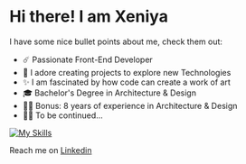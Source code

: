 # Hi there! I am Xeniya



I have some nice bullet points about me, check them out:

- :comet: Passionate Front-End Developer
- :smiling_face_with_three_hearts: I adore creating projects to explore new Technologies
- :sparkles: I am fascinated by how code can create a work of art
- :mortar_board: Bachelor's Degree in Architecture & Design
- :woman_artist: Bonus: 8 years of experience in Architecture & Design
- :woman_technologist: To be continued...



[![My Skills](https://skillicons.dev/icons?i=css,html,js,react,materialui)](https://skillicons.dev)

Reach me on
[Linkedin](https://www.linkedin.com/in/xeniya-dobrogorskaya/)



